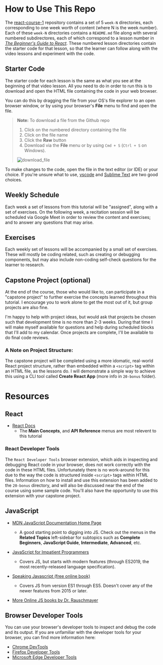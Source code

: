 # How to Use This Repo
The [react-course-1](https://github.com/programmist/react-course-1.git) repository contains a set of 5 `week-N` directories, each corresponding to one week worth of content (where N is the week number). Each of these `week-N` directories contains a `README.md` file along with several numbered subdirectores, each of which correspond to a lesson number in [*The Beginner's Guide to React*](https://egghead.io/courses/the-beginner-s-guide-to-react). These numbered lesson directories contain the starter code for that lesson, so that the learner can follow along with the video lessons and experiment with the code.

## Starter Code
The starter code for each lesson is the same as what you see at the beginning of that video lesson. All you need to do in order to run this is to download and open the HTML file containing the code in your web browser.

You can do this by dragging the file from your OS's file explorer to an open browser window, or by using your browser's **File** menu to find and open the file.

> **Note:** To download a file from the Github repo
> 1. Click on the numbered directory containing the file
> 1. Click on the file name
> 1. Click the **Raw** button
> 1. Download via the **File** menu or by using `Cmd + S` (`Ctrl + S` on Windows).
>
> ![download_file](https://user-images.githubusercontent.com/527082/76897610-106ec500-6862-11ea-91c3-812bb4baa2b9.gif)

To make changes to the code, open the file in the text editor (or IDE) or your choice. If you're unsure what to use, [vscode](https://code.visualstudio.com/) and [Sublime Text](https://www.sublimetext.com/3) are two good choices.

## Weekly Schedule
Each week a set of lessons from this tutorial will be "assigned", along with a set of exercises. On the following week, a recitation session will be scheduled via Google Meet in order to review the content and exercises; and to answer any questions that may arise.

## Exercises
Each weekly set of lessons will be accompanied by a small set of exercises. These will mostly be coding related, such as creating or debugging components, but may also include non-coding self-check questions for the learner to research.

## Capstone Project (optional)
At the end of the course, those who would like to, can participate in a "capstone project" to further exercise the concepts learned throughout this tutorial. I encourage you to work alone to get the most out of it, but group projects are also fine.

I'm happy to help with project ideas, but would ask that projects be chosen such that development time is no more than 2-3 weeks. During that time I will make myself available for questions and help during scheduled blocks that I'll add to my calendar. Once projects are complete, I'll be available to do final code reviews.

### A Note on Project Structure:
The capstone project will be completed using a more idomatic, real-world React project structure, rather than embedded within a `<script>` tag within an HTML file, as the lessons do. I will demonstrate a simple way to achieve this using a CLI tool called **Create React App** (more info in `20-bonus` folder).

# Resources

## React
- [React Docs](https://reactjs.org/docs/hello-world.html)
  - The **Main Concepts**, and **API Reference** menus are most relevent to this tutorial

### React Developer Tools
The `React Developer Tools` browser extension, which aids in inspecting and debugging React code in your browser, does not work correctly with the code in these HTML files. Unfortunately there is no work-around for this due to the way the code is structured inside `<script>` tags within HTML files. Information on how to install and use this extension has been added to the `20-bonus` directory, and will also be discussed near the end of the course using some sample code. You'll also have the opportunity to use this extension with your capstone project.

## JavaScript
- [MDN JavaScript Documentation Home Page](https://developer.mozilla.org/en-US/docs/Web/JavaScript)
  - A good starting point to digging into JS. Check out the menus in the **Related Topics** left-sidebar for subtopics such as **Complete Beginners**, **JavaScript Guide**, **Intermediate**, **Advanced**, etc.

- [JavaScript for Impatient Programmers](https://exploringjs.com/impatient-js/index.html)
  - Covers JS, but starts with modern features (through ES2019, the most recently-released language specification).
- [Speaking Javascript (free online book)](http://speakingjs.com/es5/index.html)
  - Covers JS from version ES1 through ES5. Doesn't cover any of the newer features from 2015 or later.
- [More Online JS books by Dr. Rauschmayer](https://exploringjs.com/)


## Browser Developer Tools
You can use your browser's developer tools to inspect and debug the code and its output. If you are unfamiliar with the developer tools for your browser, you can find more information here:
- [Chrome DevTools](https://developers.google.com/web/tools/chrome-devtools)
- [Firefox Developer Tools](https://developer.mozilla.org/en-US/docs/Tools)
- [Microsoft Edge Developer Tools](https://docs.microsoft.com/en-us/microsoft-edge/devtools-guide)
